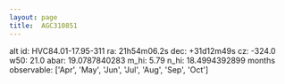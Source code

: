 ```yaml
---
layout: page
title:  AGC310851
--- 
```

alt id: HVC84.01-17.95-311
ra: 21h54m06.2s
dec: +31d12m49s
cz: -324.0
w50: 21.0
abar: 19.0787840283
m_hi: 5.79
n_hi: 18.4994392899
months observable: ['Apr', 'May', 'Jun', 'Jul', 'Aug', 'Sep', 'Oct']
